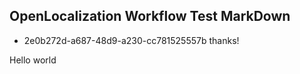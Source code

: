 ## OpenLocalization Workflow Test MarkDown
* 2e0b272d-a687-48d9-a230-cc781525557b 
thanks!

Hello world